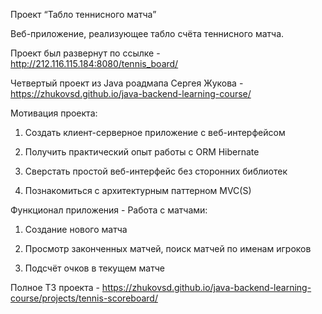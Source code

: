 Проект “Табло теннисного матча”

Веб-приложение, реализующее табло счёта теннисного матча.

Проект был развернут по ссылке - http://212.116.115.184:8080/tennis_board/

Четвертый проект из Java роадмапа Сергея Жукова - https://zhukovsd.github.io/java-backend-learning-course/

Мотивация проекта:

1. Создать клиент-серверное приложение с веб-интерфейсом

2. Получить практический опыт работы с ORM Hibernate

3. Сверстать простой веб-интерфейс без сторонних библиотек

4. Познакомиться с архитектурным паттерном MVC(S)
   
Функционал приложения - 
Работа с матчами:

1. Создание нового матча

2. Просмотр законченных матчей, поиск матчей по именам игроков

3. Подсчёт очков в текущем матче

Полное ТЗ проекта - https://zhukovsd.github.io/java-backend-learning-course/projects/tennis-scoreboard/
